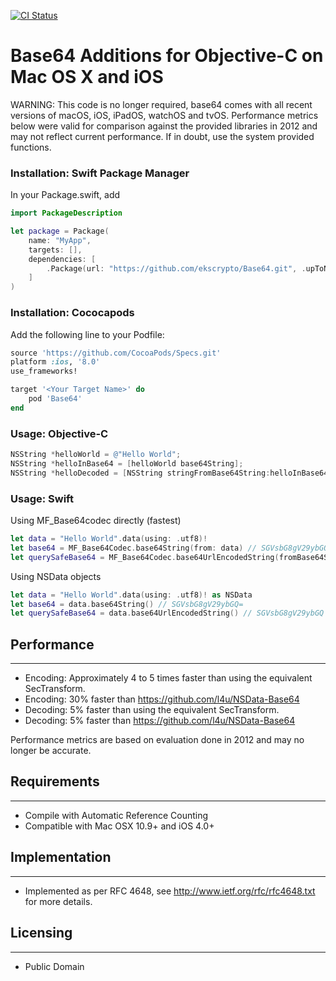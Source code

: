 [![CI Status](https://travis-ci.org/ekscrypto/Base64.svg?branch=master)](https://github.com/ekscrypto/Base64)

Base64 Additions for Objective-C on Mac OS X and iOS
=======

WARNING: This code is no longer required, base64 comes with all recent versions of macOS, iOS, iPadOS, watchOS and tvOS. Performance metrics below were valid for comparison against the provided libraries in 2012 and may not reflect current performance.  If in doubt, use the system provided functions.

### Installation: Swift Package Manager

In your Package.swift, add

```swift
import PackageDescription

let package = Package(
    name: "MyApp",
    targets: [],
    dependencies: [
        .Package(url: "https://github.com/ekscrypto/Base64.git", .upToNextMajor(from: "1.2.0"))
    ]
)
```

### Installation: Cococapods

Add the following line to your Podfile:

```ruby
source 'https://github.com/CocoaPods/Specs.git'
platform :ios, '8.0'
use_frameworks!

target '<Your Target Name>' do
    pod 'Base64'
end
```

### Usage: Objective-C

```Objective-C
NSString *helloWorld = @"Hello World";
NSString *helloInBase64 = [helloWorld base64String];
NSString *helloDecoded = [NSString stringFromBase64String:helloInBase64];
```

### Usage: Swift

Using MF_Base64codec directly (fastest)

```Swift
let data = "Hello World".data(using: .utf8)!
let base64 = MF_Base64Codec.base64String(from: data) // SGVsbG8gV29ybGQ=
let querySafeBase64 = MF_Base64Codec.base64UrlEncodedString(fromBase64String: base64) // SGVsbG8gV29ybGQ
```

Using NSData objects
```Swift
let data = "Hello World".data(using: .utf8)! as NSData
let base64 = data.base64String() // SGVsbG8gV29ybGQ=
let querySafeBase64 = data.base64UrlEncodedString() // SGVsbG8gV29ybGQ
```

## Performance
----
* Encoding: Approximately 4 to 5 times faster than using the equivalent SecTransform.
* Encoding: 30% faster than https://github.com/l4u/NSData-Base64
* Decoding: 5% faster than using the equivalent SecTransform.
* Decoding: 5% faster than https://github.com/l4u/NSData-Base64

Performance metrics are based on evaluation done in 2012 and may no longer be accurate.

## Requirements
-----
* Compile with Automatic Reference Counting
* Compatible with Mac OSX 10.9+ and iOS 4.0+



## Implementation
----
* Implemented as per RFC 4648, see http://www.ietf.org/rfc/rfc4648.txt for more details.



## Licensing
----
* Public Domain
